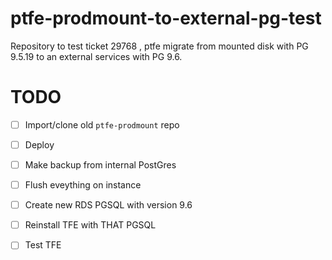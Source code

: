 # ptfe-prodmount-to-external-pg-test
Repository to test  ticket 29768 , ptfe migrate from mounted disk with PG 9.5.19 to an external services with PG 9.6.


# TODO

 - [ ] Import/clone old `ptfe-prodmount` repo
 - [ ] Deploy
 - [ ] Make backup from internal PostGres
 - [ ] Flush eveything on instance
 - [ ] Create new RDS PGSQL with version 9.6
 - [ ] Reinstall TFE with THAT PGSQL 
 - [ ] Test TFE



